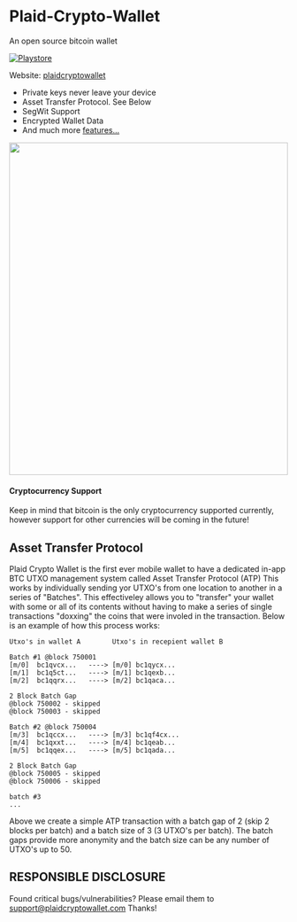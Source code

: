 # Plaid-Crypto-Wallet
An open source bitcoin wallet


[![Playstore](https://upload.wikimedia.org/wikipedia/commons/7/78/Google_Play_Store_badge_EN.svg)](https://play.google.com/store/apps/details?id=com.intuisoft.plaid)

Website: [plaidcryptowallet](https://plaidcryptowallet.com)

* Private keys never leave your device
* Asset Transfer Protocol. See Below
* SegWit Support
* Encrypted Wallet Data
* And much more [features...](https://plaidcryptowallet.com)

<img src="https://github.com/intuisoftllc/Plaid-Crypto-Wallet/blob/main/docs/pictures/phone_app.svg" width="100%" height="600">

#### Cryptocurrency Support
Keep in mind that bitcoin is the only cryptocurrency supported currently, however support for other currencies will be coming in the future!

## Asset Transfer Protocol
Plaid Crypto Wallet is the first ever mobile wallet to have a dedicated in-app BTC UTXO management system called Asset Transfer Protocol (ATP)
This works by individually sending yor UTXO's from one location to another in a series of "Batches". This effectiveley allows you to "transfer"
your wallet with some or all of its contents without having to make a series of single transactions "doxxing" the coins that were involed in the transaction.
Below is an example of how this process works:

```
Utxo's in wallet A        Utxo's in recepient wallet B

Batch #1 @block 750001
[m/0]  bc1qvcx...   ----> [m/0] bc1qycx...    
[m/1]  bc1q5ct...   ----> [m/1] bc1qexb...      
[m/2]  bc1qqrx...   ----> [m/2] bc1qaca...

2 Block Batch Gap
@block 750002 - skipped
@block 750003 - skipped

Batch #2 @block 750004
[m/3]  bc1qccx...   ----> [m/3] bc1qf4cx...    
[m/4]  bc1qxxt...   ----> [m/4] bc1qeab...      
[m/5]  bc1qqex...   ----> [m/5] bc1qada...

2 Block Batch Gap
@block 750005 - skipped
@block 750006 - skipped

batch #3
...
```

Above we create a simple ATP transaction with a batch gap of 2 (skip 2 blocks per batch) and a batch size of 3 (3 UTXO's per batch).
The batch gaps provide more anonymity and the batch size can be any number of UTXO's up to 50.

## RESPONSIBLE DISCLOSURE

Found critical bugs/vulnerabilities? Please email them to support@plaidcryptowallet.com
Thanks!
